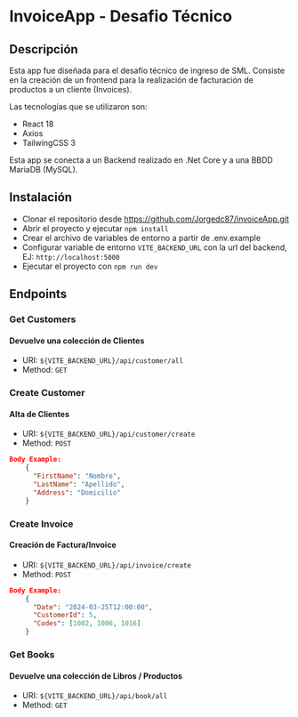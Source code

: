 # InvoiceApp - Desafio Técnico

## Descripción

Esta app fue diseñada para el desafío técnico de ingreso de SML. Consiste en la creación de un frontend para la realización de facturación de productos a un cliente (Invoices).

Las tecnologías que se utilizaron son: 

- React 18
- Axios
- TailwingCSS 3

Esta app se conecta a un Backend realizado en .Net Core y a una BBDD MariaDB (MySQL).

## Instalación

- Clonar el repositorio desde https://github.com/Jorgedc87/invoiceApp.git
- Abrir el proyecto y ejecutar `npm install`
- Crear el archivo de variables de entorno a partir de .env.example
- Configurar variable de entorno `VITE_BACKEND_URL` con la url del backend, EJ: `http://localhost:5000`
- Ejecutar el proyecto con `npm run dev`

## Endpoints

### Get Customers
#### Devuelve una colección de Clientes

- URI: `${VITE_BACKEND_URL}/api/customer/all`
- Method: `GET`

### Create Customer
#### Alta de Clientes

- URI: `${VITE_BACKEND_URL}/api/customer/create`
- Method: `POST`
```json
Body Example: 
    {
      "FirstName": "Nombre",
      "LastName": "Apellido",
      "Address": "Domicilio"
    }
```

### Create Invoice
#### Creación de Factura/Invoice

- URI: `${VITE_BACKEND_URL}/api/invoice/create`
- Method: `POST`
```json
Body Example: 
    {
      "Date": "2024-03-25T12:00:00",
      "CustomerId": 5,
      "Codes": [1002, 1006, 1016]
    }
```

### Get Books
#### Devuelve una colección de Libros / Productos

- URI: `${VITE_BACKEND_URL}/api/book/all`
- Method: `GET`